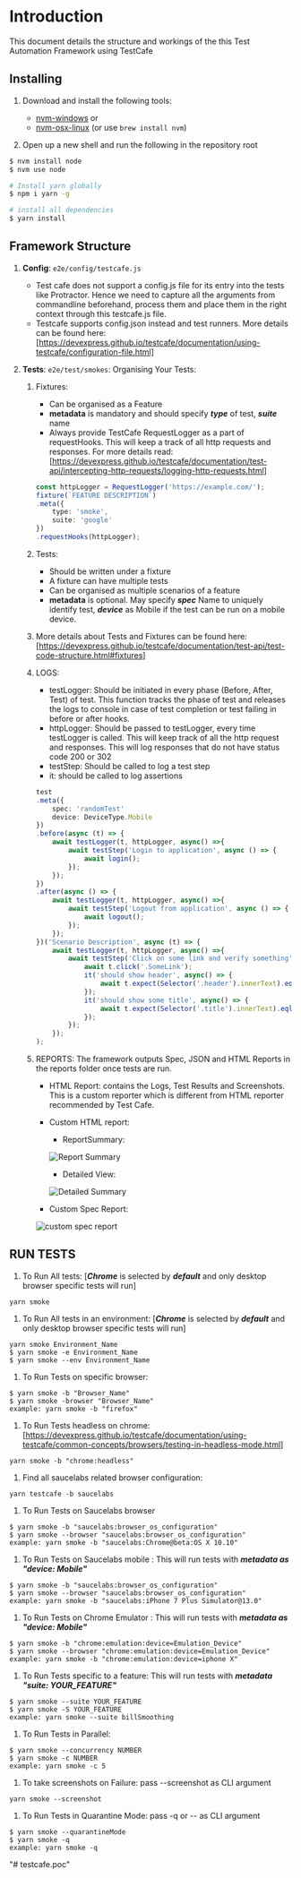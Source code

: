 # Introduction

This document details the structure and workings of the this Test Automation Framework using TestCafe

## Installing

1. Download and install the following tools:
    * [nvm-windows](https://github.com/coreybutler/nvm-windows/releases) or
    * [nvm-osx-linux](https://github.com/creationix/nvm) (or use `brew install nvm`)

1. Open up a new shell and run the following in the repository root

```bash
$ nvm install node
$ nvm use node

# Install yarn globally
$ npm i yarn -g

# install all dependencies
$ yarn install
```

## Framework Structure

1. **Config**: `e2e/config/testcafe.js`

    * Test cafe does not support a config.js file for its entry into the tests like Protractor. Hence we need to capture all the arguments from commandline beforehand, process them and place them in the right context through this testcafe.js file.
    * Testcafe supports config.json instead and test runners. More details can be found here: [<https://devexpress.github.io/testcafe/documentation/using-testcafe/configuration-file.html]>

2. **Tests**: `e2e/test/smokes`: Organising Your Tests:

    1. Fixtures:

        * Can be organised as a Feature
        * **metadata** is mandatory and should specify ***type*** of test, ***suite*** name
        * Always provide TestCafe RequestLogger as a part of requestHooks. This will keep a track of  all http requests and responses. For more details read: [<https://devexpress.github.io/testcafe/documentation/test-api/intercepting-http-requests/logging-http-requests.html>]

        ```typescript
        const httpLogger = RequestLogger('https://example.com/');
        fixture(`FEATURE DESCRIPTION`)
        .meta({
            type: 'smoke',
            suite: 'google'
        })
        .requestHooks(httpLogger);
        ```

    1. Tests:
        * Should be written under a fixture
        * A fixture can have multiple tests
        * Can be organised as multiple scenarios of a feature
        * **metadata** is optional. May specify ***spec*** Name to uniquely identify test, ***device*** as Mobile if the test can be run on a mobile device.

    1. More details about Tests and Fixtures can be found here: [<https://devexpress.github.io/testcafe/documentation/test-api/test-code-structure.html#fixtures]>

    1. LOGS:
        * testLogger: Should be initiated in every phase (Before, After, Test) of test. This function tracks the phase of test and releases the logs to console in case of test completion or test failing in before or after hooks.
        * httpLogger: Should be passed to testLogger, every time testLogger is called. This will keep track of all the http request and responses. This will log responses that do not have status code 200 or 302
        * testStep: Should be called to log a test step
        * it: should be called to log assertions

        ```typescript
        test
        .meta({
            spec: 'randomTest'
            device: DeviceType.Mobile
        })
        .before(async (t) => {
            await testLogger(t, httpLogger, async() =>{
                await testStep('Login to application', async () => {
                    await login();
                });
            });
        })
        .after(async () => {
            await testLogger(t, httpLogger, async() =>{
                await testStep('Logout from application', async () => {
                    await logout();
                });
            });
        })('Scenario Description', async (t) => {
            await testLogger(t, httpLogger, async() =>{
                await testStep('Click on some link and verify something', async () => {
                    await t.click('.SomeLink');
                    it('should show header', async() => {
                        await t.expect(Selector('.header').innerText).eql('Some Header', logFailureMessage('Header title does not equal Some Header'));
                    });
                    it('should show some title', async() => {
                        await t.expect(Selector('.title').innerText).eql('Some TITLE', logFailureMessage('title does not equal Some Title'));
                    });
                });
            });
        );

        ```

    1. REPORTS: The framework outputs Spec, JSON and HTML Reports in the reports folder once tests are run.
         * HTML Report: contains the Logs, Test Results and Screenshots. This is a custom reporter which is different from HTML reporter recommended by Test Cafe.
         * Custom HTML report:
            * ReportSummary:

            ![Report Summary](https://i.imgur.com/Wqy8c68h.png)

            * Detailed View:

            ![Detailed Summary](https://i.imgur.com/PzNkfjBh.png)
            
          * Custom Spec Report:
          
          ![custom spec report](https://i.imgur.com/X8V0u87h.png)

## RUN TESTS

1. To Run All tests: [***Chrome*** is selected by ***default*** and only desktop browser specific tests will run]

```console
yarn smoke
```

1. To Run All tests in an environment: [***Chrome*** is selected by ***default*** and only desktop browser specific tests will run]

```console
yarn smoke Environment_Name
$ yarn smoke -e Environment_Name
$ yarn smoke --env Environment_Name
```

1. To Run Tests on specific browser:

```console
$ yarn smoke -b "Browser_Name"
$ yarn smoke -browser "Browser_Name"
example: yarn smoke -b "firefox"
```

1. To Run Tests headless on chrome: [<https://devexpress.github.io/testcafe/documentation/using-testcafe/common-concepts/browsers/testing-in-headless-mode.html]>

```console
yarn smoke -b "chrome:headless"
```

1. Find all saucelabs related browser configuration:

```console
yarn testcafe -b saucelabs
```

1. To Run Tests on Saucelabs browser

```console
$ yarn smoke -b "saucelabs:browser_os_configuration"
$ yarn smoke --browser "saucelabs:browser_os_configuration"
example: yarn smoke -b "saucelabs:Chrome@beta:OS X 10.10"
```

1. To Run Tests on Saucelabs mobile : This will run tests with ***metadata as "device: Mobile"***

```console
$ yarn smoke -b "saucelabs:browser_os_configuration"
$ yarn smoke --browser "saucelabs:browser_os_configuration"
example: yarn smoke -b "saucelabs:iPhone 7 Plus Simulator@13.0"
```

1. To Run Tests on Chrome Emulator : This will run tests with ***metadata as "device: Mobile"***

```console
$ yarn smoke -b "chrome:emulation:device=Emulation_Device"
$ yarn smoke --browser "chrome:emulation:device=Emulation_Device"
example: yarn smoke -b "chrome:emulation:device=iphone X"
```

1. To Run Tests specific to a feature: This will run tests with ***metadata "suite: YOUR_FEATURE"***

```console
$ yarn smoke --suite YOUR_FEATURE
$ yarn smoke -S YOUR_FEATURE
example: yarn smoke --suite billSmoothing
```

1. To Run Tests in Parallel:

```console
$ yarn smoke --concurrency NUMBER
$ yarn smoke -c NUMBER
example: yarn smoke -c 5
```

1. To take screenshots on Failure: pass --screenshot as CLI argument

```console
yarn smoke --screenshot
```

1. To Run Tests in Quarantine Mode: pass -q or -- as CLI argument

```console
$ yarn smoke --quarantineMode
$ yarn smoke -q
example: yarn smoke -q
```

"# testcafe.poc"
